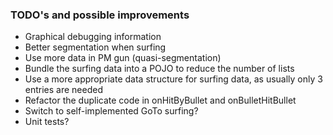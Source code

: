 ### TODO's and possible improvements

- Graphical debugging information
- Better segmentation when surfing
- Use more data in PM gun (quasi-segmentation)
- Bundle the surfing data into a POJO to reduce the number of lists
- Use a more appropriate data structure for surfing data, as usually only 3 entries are needed
- Refactor the duplicate code in onHitByBullet and onBulletHitBullet
- Switch to self-implemented GoTo surfing?
- Unit tests?